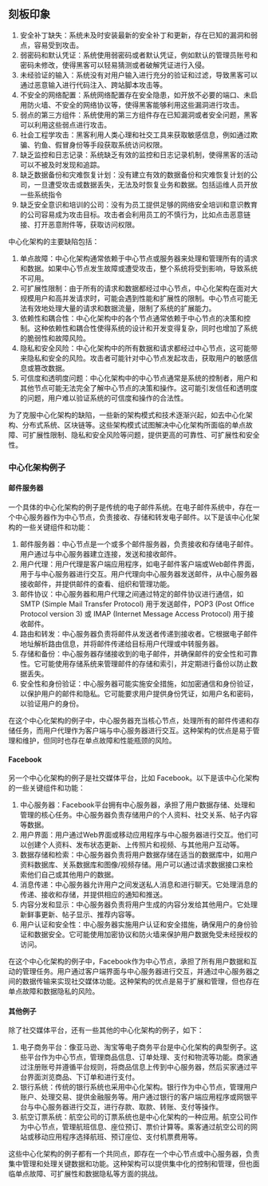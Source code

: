## 刻板印象
1. 安全补丁缺失：系统未及时安装最新的安全补丁和更新，存在已知的漏洞和弱点，容易受到攻击。
2. 弱密码和默认凭证：系统使用弱密码或者默认凭证，例如默认的管理员账号和密码未修改，使得黑客可以轻易猜测或者破解凭证进行入侵。
3. 未经验证的输入：系统没有对用户输入进行充分的验证和过滤，导致黑客可以通过恶意输入进行代码注入、跨站脚本攻击等。
4. 不安全的网络配置：系统网络配置存在安全隐患，如开放不必要的端口、未启用防火墙、不安全的网络协议等，使得黑客能够利用这些漏洞进行攻击。
5. 弱点的第三方组件：系统使用的第三方组件存在已知漏洞或者安全问题，黑客可以利用这些弱点进行攻击。
6. 社会工程学攻击：黑客利用人类心理和社交工具来获取敏感信息，例如通过欺骗、钓鱼、假冒身份等手段获取系统访问权限。
7. 缺乏监控和日志记录：系统缺乏有效的监控和日志记录机制，使得黑客的活动可以不被及时发现和追踪。 
8. 缺乏数据备份和灾难恢复计划：没有建立有效的数据备份和灾难恢复计划的公司，一旦遭受攻击或数据丢失，无法及时恢复业务和数据。包括运维人员开放一些系统指令
9. 缺乏安全意识和培训的公司：没有为员工提供足够的网络安全培训和意识教育的公司容易成为攻击目标。攻击者会利用员工的不慎行为，比如点击恶意链接、打开恶意附件等，获取访问权限。

中心化架构的主要缺陷包括：

1. 单点故障：中心化架构通常依赖于中心节点或服务器来处理和管理所有的请求和数据。如果中心节点发生故障或遭受攻击，整个系统将受到影响，导致系统不可用。
2. 可扩展性限制：由于所有的请求和数据都经过中心节点，中心化架构在面对大规模用户和高并发请求时，可能会遇到性能和扩展性的限制。中心节点可能无法有效地处理大量的请求和数据流量，限制了系统的扩展能力。
3. 依赖性和耦合性：中心化架构中的各个节点通常依赖于中心节点的决策和控制。这种依赖性和耦合性使得系统的设计和开发变得复杂，同时也增加了系统的脆弱性和故障风险。
4. 隐私和安全风险：中心化架构中的所有数据和请求都经过中心节点，这可能带来隐私和安全的风险。攻击者可能针对中心节点发起攻击，获取用户的敏感信息或篡改数据。
5. 可信度和透明度问题：中心化架构中的中心节点通常是系统的控制者，用户和其他节点可能无法完全了解中心节点的决策和操作。这可能引发信任和透明度的问题，用户难以验证系统的可信度和操作的合法性。

为了克服中心化架构的缺陷，一些新的架构模式和技术逐渐兴起，如去中心化架构、分布式系统、区块链等。这些架构模式试图解决中心化架构所面临的单点故障、可扩展性限制、隐私和安全风险等问题，提供更高的可靠性、可扩展性和安全性。

### 中心化架构例子

#### 邮件服务器
一个具体的中心化架构的例子是传统的电子邮件系统。在电子邮件系统中，存在一个中心服务器作为中心节点，负责接收、存储和转发电子邮件。以下是该中心化架构的一些关键组件和功能：

1. 邮件服务器：中心节点是一个或多个邮件服务器，负责接收和存储电子邮件。用户通过与中心服务器建立连接，发送和接收邮件。
2. 用户代理：用户代理是客户端应用程序，如电子邮件客户端或Web邮件界面，用于与中心服务器进行交互。用户代理向中心服务器发送邮件，从中心服务器接收邮件，并提供邮件的查看、组织和管理功能。
3. 邮件协议：中心服务器和用户代理之间通过特定的邮件协议进行通信，如SMTP (Simple Mail Transfer Protocol) 用于发送邮件，POP3 (Post Office Protocol version 3) 或 IMAP (Internet Message Access Protocol) 用于接收邮件。
4. 路由和转发：中心服务器负责将邮件从发送者传递到接收者。它根据电子邮件地址解析路由信息，并将邮件传递给目标用户代理或中转服务器。
5. 存储和备份：中心服务器存储接收到的电子邮件，并确保邮件的安全性和可靠性。它可能使用存储系统来管理邮件的存储和索引，并定期进行备份以防止数据丢失。
6. 安全性和身份验证：中心服务器可能实施安全措施，如加密通信和身份验证，以保护用户的邮件和隐私。它可能要求用户提供身份凭证，如用户名和密码，以验证用户的身份。

在这个中心化架构的例子中，中心服务器充当核心节点，处理所有的邮件传递和存储任务，而用户代理作为客户端与中心服务器进行交互。这种架构的优点是易于管理和维护，但同时也存在单点故障和性能瓶颈的风险。

#### Facebook 

另一个中心化架构的例子是社交媒体平台，比如 Facebook。以下是该中心化架构的一些关键组件和功能：

1. 中心服务器：Facebook平台拥有中心服务器，承担了用户数据存储、处理和管理的核心任务。中心服务器负责存储用户的个人资料、社交关系、帖子内容等数据。
2. 用户界面：用户通过Web界面或移动应用程序与中心服务器进行交互。他们可以创建个人资料、发布状态更新、上传照片和视频、与其他用户互动等。
3. 数据存储和检索：中心服务器负责将用户数据存储在适当的数据库中，如用户资料数据库、关系数据库和图像/视频存储。用户可以通过请求数据接口来检索他们自己或其他用户的数据。
4. 消息传递：中心服务器允许用户之间发送私人消息和进行聊天。它处理消息的传递、接收和存储，并提供相应的通知和推送。
5. 内容分发和显示：中心服务器负责将用户生成的内容分发给其他用户。它处理新鲜事更新、帖子显示、推荐内容等。
6. 用户认证和安全性：中心服务器实施用户认证和安全措施，确保用户的身份验证和数据安全。它可能使用加密协议和防火墙来保护用户数据免受未经授权的访问。

在这个中心化架构的例子中，Facebook作为中心节点，承担了所有用户数据和互动的管理任务。用户通过客户端界面与中心服务器进行交互，并通过中心服务器之间的数据传输来实现社交媒体功能。这种架构的优点是易于扩展和管理，但也存在单点故障和数据隐私的风险。

#### 其他例子
除了社交媒体平台，还有一些其他的中心化架构的例子，如下：

1. 电子商务平台：像亚马逊、淘宝等电子商务平台是中心化架构的典型例子。这些平台作为中心节点，管理商品信息、订单处理、支付和物流等功能。商家通过注册账号并遵循平台规则，将商品信息上传到中心服务器，然后买家通过平台界面浏览商品、下订单和进行支付。
2. 银行系统：传统的银行系统也采用中心化架构。银行作为中心节点，管理用户账户、处理交易、提供金融服务等。用户通过银行的客户端应用程序或网银平台与中心服务器进行交互，进行存款、取款、转账、支付等操作。
3. 航空订票系统：航空公司的订票系统也是中心化架构的一种应用。航空公司作为中心节点，管理航班信息、座位预订、票价计算等。乘客通过航空公司的网站或移动应用程序选择航班、预订座位、支付机票费用等。

这些中心化架构的例子都有一个共同点，即存在一个中心节点或中心服务器，负责集中管理和处理关键数据和功能。这种架构可以提供集中化的控制和管理，但也面临单点故障、可扩展性和数据隐私等方面的挑战。

